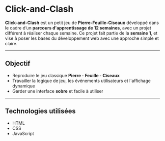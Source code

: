 # Click-and-Clash 

**Click-and-Clash** est un petit jeu de **Pierre-Feuille-Ciseaux** développé dans le cadre d’un **parcours d'apprentissage de 12 semaines**, avec un projet différent à réaliser chaque semaine.
Ce projet fait partie de la **semaine 1**, et vise à poser les bases du développement web avec une approche simple et claire.

---

## Objectif 

- Reproduire le jeu classique **Pierre - Feuille - Ciseaux**
- Travailler la logique de jeu, les événements utilisateurs et l'affichage dynamique
- Garder une interface **sobre** et facile à utiliser

---

## Technologies utilisées 

- HTML
- CSS
- JavaScript

